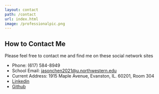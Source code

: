 ```yaml
---
layout: contact
path: /contact
url: index.html
image: /professionalpic.png 
---
```


## How to Contact Me

Please feel free to contact me and find me on these social network sites

* Phone: (617) 584-8949
* School Email: jasonchen2021@u.northwestern.edu
* Current Address: 1915 Maple Avenue, Evanston, IL. 60201, Room 304
* <a href="https://linkedin.cin/in/jasonchen1998">Linkedin</a>
* <a href="https://github.com/chen2156">Github</a>
